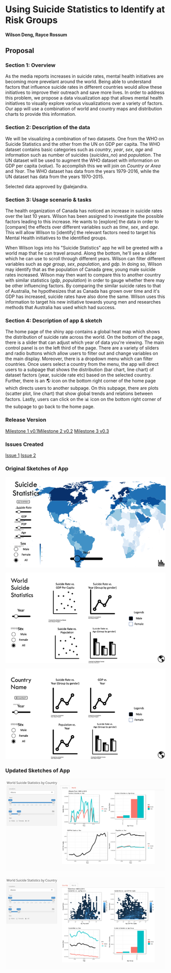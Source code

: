# Using Suicide Statistics to Identify at Risk Groups

#### Wilson Deng, Rayce Rossum

## Proposal

### Section 1: Overview
As the media reports increases in suicide rates, mental health initiatives are becoming more prevelant around the world. Being able to understand factors that influence suicide rates in different countries would allow these initiatives to improve their outreach and save more lives. In order to address this problem, we propose a data visualization app that allows mental health initiatives to visually explore various visualizations over a variety of factors. Our app will use a combination of world and country maps and distribution charts to provide this information.

### Section 2: Description of the data
We will be visualizing a combination of two datasets. One from the WHO on Suicide Statistics and the other from the UN on GDP per capita. The WHO dataset contains basic categories such as *country*, *year*, *sex*, *age* and information such as number of suicides (*suicides_no*) and *population*. The UN dataset will be used to augment the WHO dataset with information on GDP per capita (*value*). To accomplish this we will join on *Country or Area* and	*Year*. The WHO dataset has data from the years 1979-2016, while the UN dataset has data from the years 1970-2015.

Selected data approved by @alejandra.

### Section 3: Usage scenario & tasks
The health organization of Canada has noticed an increase in suicide rates over the last 10 years. Wilson has been assigned to investigate the possible factors leading to this increase. He wants to [explore] the data in order to [compare] the effects over different variables such as *time*, *sex*, and *age*. This will allow Wilson to [identify] the relevant factors need to target his Mental Health initiatives to the identified groups.

When Wilson logs into his "Suicide Statistics" app he will be greeted with a world map that he can travel around. Along the bottom, he'll see a slider which he can use to scroll through different years. Wilson can filter different variables such as *age group*, *sex*, *population*, and *gdp*. In doing so, Wilson may identify that as the population of Canada grew, young male suicide rates increased. Wilson may then want to compare this to another country with similar statistics (*gdp*, *population*) in order to gauge whether there may be other influencing factors. By comparing the similar suicide rates to that of Australia, he hypothesizes that as Canada has grown over time and it's GDP has increased, suicide rates have also done the same. Wilson uses this information to target his new initiative towards young men and researches methods that Australia has used which had success.

### Section 4: Description of app & sketch

The home page of the shiny app contains a global heat map which shows the distribution of suicide rate across the world. On the bottom of the page, there is a slider that can adjust which year of data you're viewing. The main control panel is on the left third of the page. There are a variety of sliders and radio buttons which allow users to filter out and change variables on the main display. Moreover, there is a dropdown menu which can filter countries. Once users select a country from the menu, the app will direct users to a subpage that shows the distribution (bar chart, line chart) of dataset factors (year, suicide rate etc) based on the selected country. Further, there is an :earth_americas: icon on the bottom right corner of the home page which directs users to another subpage. On this subpage, there are plots (scatter plot, line chart) that show global trends and relations between factors. Lastly, users can click on the :bar_chart: icon on the bottom right corner of the subpage to go back to the home page.

### Release Version

[Milestone 1 v0.1](https://github.com/UBC-MDS/DSCI_532_Suicide_Statistics/tree/v0.1)[Milestone 2 v0.2](https://github.com/UBC-MDS/DSCI_532_Suicide_Statistics/tree/v0.2)
[Milestone 3 v0.3](https://github.com/UBC-MDS/DSCI_532_Suicide_Statistics/tree/v0.3)

### Issues Created
[Issue 1](https://github.com/UBC-MDS/DSCI_532_Mental-health-survey-Tech/issues/12)
[Issue 2](https://github.com/UBC-MDS/DSCI532_Davy_Reza/issues/6)

### Original Sketches of App

![](imgs/Sketch1.png)

![](imgs/Sketch2.png)

![](imgs/Sketch3.png)

### Updated Sketches of App

![](imgs/Sketch4.png)

![](imgs/Sketch5.png)
